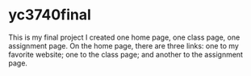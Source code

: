 # yc3740final
This is my final project
I created one home page, one class page, one assignment page. 
On the home page, there are three links: one to my favorite website; one to the class page; and another to the assignment page. 
